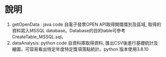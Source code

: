 # 說明
1. getOpenData : java code 自電子發票OPEN API取得開獎獎別及區域, 取得的資料寫入MSSQL database。Database的目的table可參考CreateTable_MSSQL.sql。
2. dataAnalysis: python code 自資料庫取得資料, 匯出CSV後進行基礎統計及繪圖，可容易看出特定年度特定獎項落點統計。python 版本使用3.8.10


